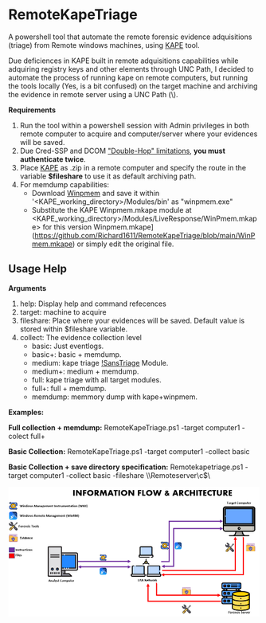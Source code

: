 # RemoteKapeTriage
A powershell tool that automate the remote forensic evidence adquisitions (triage) from Remote windows machines, using [KAPE](https://www.kroll.com/en/insights/publications/cyber/kroll-artifact-parser-extractor-kape) tool.

Due deficiences in KAPE built in remote adquisitions capabilities while adquiring registry keys and other elements through UNC Path, I decided to automate the process of running kape on remote computers, but running the tools locally (Yes, is a bit confused) on the target machine and archiving the evidence in remote server using a UNC Path (\\).

**Requirements**
1. Run the tool within a powershell session with Admin privileges in both remote computer to acquire and computer/server where your evidences will be saved.
2. Due Cred-SSP and DCOM ["Double-Hop" limitations](https://community.spiceworks.com/topic/601698-powershell-remoting-and-unc-paths), **you must authenticate twice**.
3. Place [KAPE](https://www.kroll.com/en/insights/publications/cyber/kroll-artifact-parser-extractor-kape) as .zip in a remote computer and specify the route in the variable **$fileshare** to use it as default archiving path. 
4. For memdump capabilities:
   - Download [Winpmem](https://github.com/Velocidex/WinPmem/releases) and save it within '<KAPE_working_directory>/Modules/bin' as "winpmem.exe"
   - Substitute the KAPE Winpmem.mkape module at <KAPE_working_directory>/Modules/LiveResponse/WinPmem.mkape> for this version Winpmem.mkape](https://github.com/Richard1611/RemoteKapeTriage/blob/main/WinPmem.mkape) or simply edit the original file.


## Usage Help

**Arguments**
1. help: Display help and command refecences
2. target: machine to acquire
3. fileshare: Place where your evidences will be saved. Default value is stored within $fileshare variable.
4. collect: The evidence collection level  
   - basic: Just eventlogs. 
   - basic+: basic + memdump. 
   - medium: kape triage [!SansTriage](https://github.com/EricZimmerman/KapeFiles/blob/master/Targets/Compound/!SANS_Triage.tkape) Module. 
   - medium+: medium + memdump. 
   - full: kape triage with all target modules. 
   - full+: full + memdump. 
   - memdump: memmory dump with kape+winpmem. 

**Examples:**

**Full collection + memdump:**
RemoteKapeTriage.ps1 -target computer1 -colect full+ 

**Basic Collection:** RemoteKapeTriage.ps1 -target computer1 -collect basic 

**Basic Collection + save directory specification:**
Remotekapetriage.ps1 -target computer1 -collect basic -fileshare \\\Remoteserver\c$\


![Whou it works?](https://github.com/Richard1611/RemoteKapeTriage/blob/main/RemoteKapeTriage%20-%20Information%20flow%20architecture.PNG)
